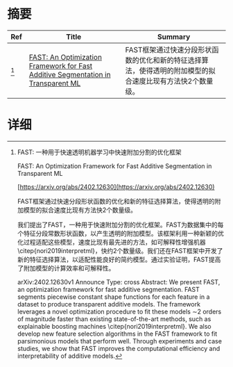 # 摘要

| Ref | Title | Summary |
| --- | --- | --- |
| [^1] | [FAST: An Optimization Framework for Fast Additive Segmentation in Transparent ML](https://arxiv.org/abs/2402.12630) | FAST框架通过快速分段形状函数的优化和新的特征选择算法，使得透明的附加模型的拟合速度比现有方法快2个数量级。 |

# 详细

[^1]: FAST: 一种用于快速透明机器学习中快速附加分割的优化框架

    FAST: An Optimization Framework for Fast Additive Segmentation in Transparent ML

    [https://arxiv.org/abs/2402.12630](https://arxiv.org/abs/2402.12630)

    FAST框架通过快速分段形状函数的优化和新的特征选择算法，使得透明的附加模型的拟合速度比现有方法快2个数量级。

    

    我们提出了FAST，一种用于快速附加分割的优化框架。FAST为数据集中的每个特征分段常数形状函数，以产生透明的附加模型。该框架利用一种新颖的优化过程适配这些模型，速度比现有最先进的方法，如可解释性增强机器 \citep{nori2019interpretml}，快约2个数量级。我们还在FAST框架中开发了新的特征选择算法，以适配性能良好的简约模型。通过实验证明，FAST提高了附加模型的计算效率和可解释性。

    arXiv:2402.12630v1 Announce Type: cross  Abstract: We present FAST, an optimization framework for fast additive segmentation. FAST segments piecewise constant shape functions for each feature in a dataset to produce transparent additive models. The framework leverages a novel optimization procedure to fit these models $\sim$2 orders of magnitude faster than existing state-of-the-art methods, such as explainable boosting machines \citep{nori2019interpretml}. We also develop new feature selection algorithms in the FAST framework to fit parsimonious models that perform well. Through experiments and case studies, we show that FAST improves the computational efficiency and interpretability of additive models.
    

